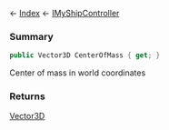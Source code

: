 ← [Index](Api-Index) ← [IMyShipController](Sandbox.ModAPI.Ingame.IMyShipController)

### Summary

```csharp
public Vector3D CenterOfMass { get; }
```

Center of mass in world coordinates

### Returns

[Vector3D](VRageMath.Vector3D)

